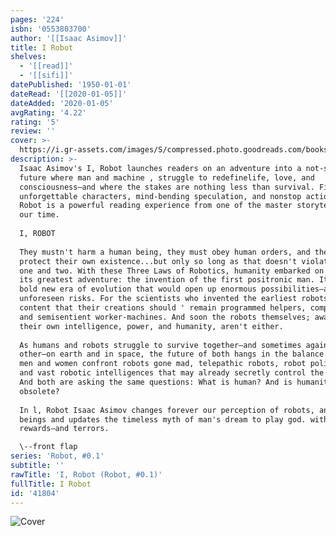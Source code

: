 ```yaml
---
pages: '224'
isbn: '0553803700'
author: '[[Isaac Asimov]]'
title: I Robot
shelves:
  - '[[read]]'
  - '[[sifi]]'
datePublished: '1950-01-01'
dateRead: '[[2020-01-05]]'
dateAdded: '2020-01-05'
avgRating: '4.22'
rating: '5'
review: ''
cover: >-
  https://i.gr-assets.com/images/S/compressed.photo.goodreads.com/books/1609035271l/41804.jpg
description: >-
  Isaac Asimov's I, Robot launches readers on an adventure into a not-so-distant
  future where man and machine , struggle to redefinelife, love, and
  consciousness—and where the stakes are nothing less than survival. Filled with
  unforgettable characters, mind-bending speculation, and nonstop action, I,
  Robot is a powerful reading experience from one of the master storytellers of
  our time.  
    
  I, ROBOT  
    
  They mustn't harm a human being, they must obey human orders, and they must
  protect their own existence...but only so long as that doesn't violate rules
  one and two. With these Three Laws of Robotics, humanity embarked on perhaps
  its greatest adventure: the invention of the first positronic man. It was a
  bold new era of evolution that would open up enormous possibilities—and
  unforeseen risks. For the scientists who invented the earliest robots weren't
  content that their creations should ' remain programmed helpers, companions,
  and semisentient worker-machines. And soon the robots themselves; aware of
  their own intelligence, power, and humanity, aren't either.  
    
  As humans and robots struggle to survive together—and sometimes against each
  other—on earth and in space, the future of both hangs in the balance. Human
  men and women confront robots gone mad, telepathic robots, robot politicians,
  and vast robotic intelligences that may already secretly control the world.
  And both are asking the same questions: What is human? And is humanity
  obsolete?  
    
  In l, Robot Isaac Asimov changes forever our perception of robots, and human
  beings and updates the timeless myth of man's dream to play god. with all its
  rewards—and terrors.  

  \--front flap
series: 'Robot, #0.1'
subtitle: ''
rawTitle: 'I, Robot (Robot, #0.1)'
fullTitle: I Robot
id: '41804'
---
```

![Cover](https:&#x2F;&#x2F;i.gr-assets.com&#x2F;images&#x2F;S&#x2F;compressed.photo.goodreads.com&#x2F;books&#x2F;1609035271l&#x2F;41804.jpg)
